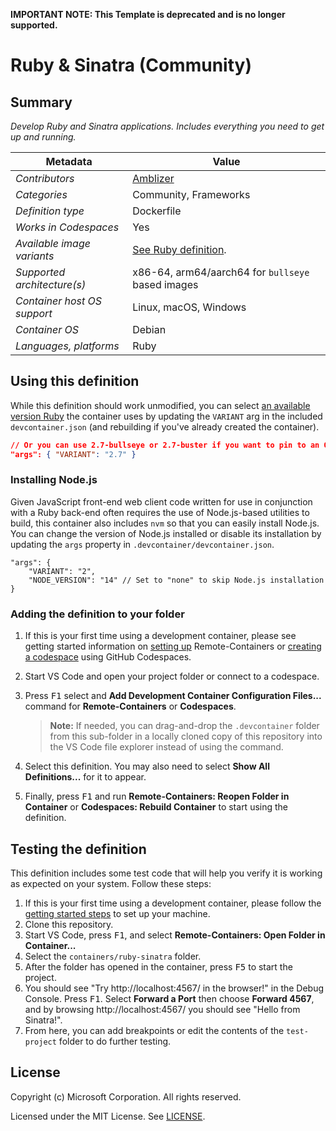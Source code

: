 **IMPORTANT NOTE: This Template is deprecated and is no longer supported.**

# Ruby & Sinatra (Community)

## Summary

*Develop Ruby and Sinatra applications. Includes everything you need to get up and running.*

| Metadata | Value |  
|----------|-------|
| *Contributors* | [Amblizer][la] |
| *Categories* | Community, Frameworks |
| *Definition type* | Dockerfile |
| *Works in Codespaces* | Yes |
| *Available image variants* | [See Ruby definition](../ruby). |
| *Supported architecture(s)* | x86-64, arm64/aarch64 for `bullseye` based images |
| *Container host OS support* | Linux, macOS, Windows |
| *Container OS* | Debian |
| *Languages, platforms* | Ruby |

## Using this definition

While this definition should work unmodified, you can select [an available version Ruby](../ruby) the container uses by updating the `VARIANT` arg in the included `devcontainer.json` (and rebuilding if you've already created the container).

```json
// Or you can use 2.7-bullseye or 2.7-buster if you want to pin to an OS version
"args": { "VARIANT": "2.7" }
```

### Installing Node.js

Given JavaScript front-end web client code written for use in conjunction with a Ruby back-end often requires the use of Node.js-based utilities to build, this container also includes `nvm` so that you can easily install Node.js. You can change the version of Node.js installed or disable its installation by updating the `args` property in `.devcontainer/devcontainer.json`.

```jsonc
"args": {
    "VARIANT": "2",
    "NODE_VERSION": "14" // Set to "none" to skip Node.js installation
}
```

### Adding the definition to your folder

1. If this is your first time using a development container, please see getting started information on [setting up](https://aka.ms/vscode-remote/containers/getting-started) Remote-Containers or [creating a codespace](https://aka.ms/ghcs-open-codespace) using GitHub Codespaces.

2. Start VS Code and open your project folder or connect to a codespace.

3. Press <kbd>F1</kbd> select and **Add Development Container Configuration Files...** command for **Remote-Containers** or **Codespaces**.

   > **Note:** If needed, you can drag-and-drop the `.devcontainer` folder from this sub-folder in a locally cloned copy of this repository into the VS Code file explorer instead of using the command.

4. Select this definition. You may also need to select **Show All Definitions...** for it to appear.

5. Finally, press <kbd>F1</kbd> and run **Remote-Containers: Reopen Folder in Container** or **Codespaces: Rebuild Container** to start using the definition.

## Testing the definition

This definition includes some test code that will help you verify it is working as expected on your system. Follow these steps:

1. If this is your first time using a development container, please follow the [getting started steps](https://aka.ms/vscode-remote/containers/getting-started) to set up your machine.
2. Clone this repository.
3. Start VS Code, press <kbd>F1</kbd>, and select **Remote-Containers: Open Folder in Container...**
4. Select the `containers/ruby-sinatra` folder.
5. After the folder has opened in the container, press <kbd>F5</kbd> to start the project.
6. You should see "Try http://localhost:4567/ in the browser!" in the Debug Console. Press <kbd>F1</kbd>. Select **Forward a Port** then choose **Forward 4567**, and by browsing http://localhost:4567/ you should see "Hello from Sinatra!".
7. From here, you can add breakpoints or edit the contents of the `test-project` folder to do further testing.

## License

Copyright (c) Microsoft Corporation. All rights reserved.

Licensed under the MIT License. See [LICENSE](https://github.com/microsoft/vscode-dev-containers/blob/main/LICENSE).

<!-- links -->
[la]: https://code.mzhao.page/
